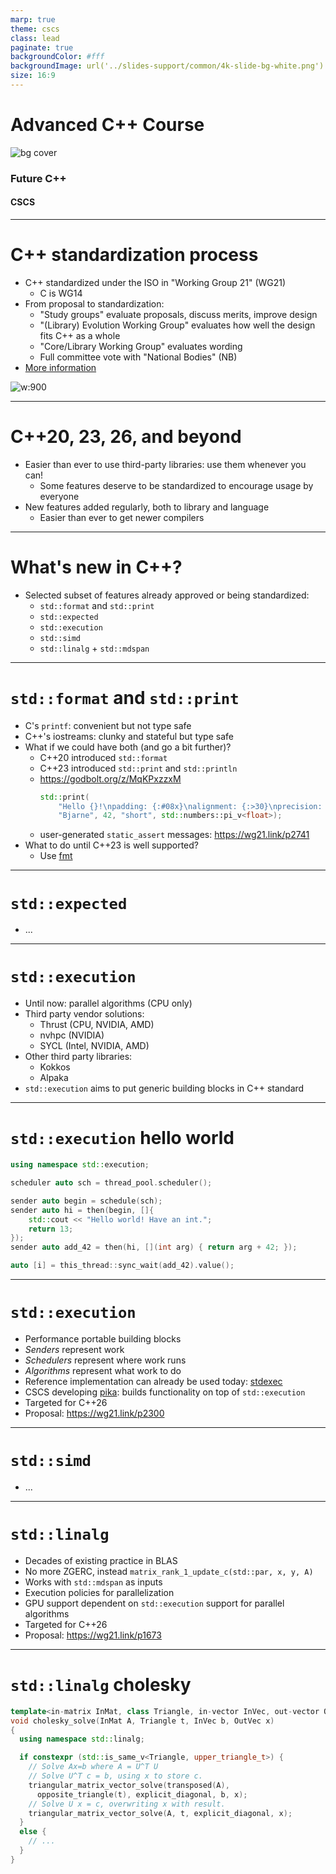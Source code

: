 ```yaml
---
marp: true
theme: cscs
class: lead
paginate: true
backgroundColor: #fff
backgroundImage: url('../slides-support/common/4k-slide-bg-white.png')
size: 16:9
---
```


# Advanced C++ Course
![bg cover](../slides-support/common/title-bg3.png)
<!-- _paginate: skip  -->
<!-- _class: titlecover -->
<!-- _footer: "" -->

### Future C++

#### CSCS

--- 

# C++ standardization process

<div class="twocolumns">
<div>

- C++ standardized under the ISO in "Working Group 21" (WG21)
  - C is WG14
- From proposal to standardization:
  - "Study groups" evaluate proposals, discuss merits, improve design
  - "(Library) Evolution Working Group" evaluates how well the design fits C++ as a whole
  - "Core/Library Working Group" evaluates wording
  - Full committee vote with "National Bodies" (NB)
- [More information](https://isocpp.org/std)

</div>
<div>
  
![w:900](https://isocpp.org/files/img/wg21-structure-2022-12.png)

</div>
</div>

--- 

# C++20, 23, 26, and beyond

- Easier than ever to use third-party libraries: use them whenever you can!
    - Some features deserve to be standardized to encourage usage by everyone
- New features added regularly, both to library and language
    - Easier than ever to get newer compilers

---

# What's new in C++?

- Selected subset of features already approved or being standardized:
    - `std::format` and `std::print`
    - `std::expected`
    - `std::execution`
    - `std::simd`
    - `std::linalg` + `std::mdspan`

---

# `std::format` and `std::print`

- C's `printf`: convenient but not type safe
- C++'s iostreams: clunky and stateful but type safe
- What if we could have both (and go a bit further)?
  - C++20 introduced `std::format`
  - C++23 introduced `std::print` and `std::println`
  - https://godbolt.org/z/MqKPxzzxM
    ```c++
    std::print(
        "Hello {}!\npadding: {:#08x}\nalignment: {:>30}\nprecision: {:.2f}\n",
        "Bjarne", 42, "short", std::numbers::pi_v<float>);
    ```
  - user-generated `static_assert` messages: https://wg21.link/p2741
- What to do until C++23 is well supported?
  - Use [fmt](https://fmt.dev)

---

# `std::expected`

- ...

---

# `std::execution`

- Until now: parallel algorithms (CPU only)
- Third party vendor solutions:
  - Thrust (CPU, NVIDIA, AMD)
  - nvhpc (NVIDIA)
  - SYCL (Intel, NVIDIA, AMD)
- Other third party libraries:
  - Kokkos
  - Alpaka
- `std::execution` aims to put generic building blocks in C++ standard

---

# `std::execution` hello world

```c++
using namespace std::execution;

scheduler auto sch = thread_pool.scheduler();

sender auto begin = schedule(sch);
sender auto hi = then(begin, []{
    std::cout << "Hello world! Have an int.";
    return 13;
});
sender auto add_42 = then(hi, [](int arg) { return arg + 42; });

auto [i] = this_thread::sync_wait(add_42).value();
```

---

# `std::execution`

- Performance portable building blocks
- *Senders* represent work
- *Schedulers* represent where work runs
- *Algorithms* represent what work to do
- Reference implementation can already be used today: [stdexec](https://github.com/NVIDIA/stdexec)
- CSCS developing [pika](https://github.com/pika-org/pika): builds functionality on top of `std::execution`
- Targeted for C++26
- Proposal: https://wg21.link/p2300

---

# `std::simd`

- ...

---

# `std::linalg`

- Decades of existing practice in BLAS
- No more ZGERC, instead `matrix_rank_1_update_c(std::par, x, y, A)`
- Works with `std::mdspan` as inputs
- Execution policies for parallelization
- GPU support dependent on `std::execution` support for parallel algorithms
- Targeted for C++26
- Proposal: https://wg21.link/p1673

---

# `std::linalg` cholesky

```c++
template<in-matrix InMat, class Triangle, in-vector InVec, out-vector OutVec>
void cholesky_solve(InMat A, Triangle t, InVec b, OutVec x)
{
  using namespace std::linalg;

  if constexpr (std::is_same_v<Triangle, upper_triangle_t>) {
    // Solve Ax=b where A = U^T U
    // Solve U^T c = b, using x to store c.
    triangular_matrix_vector_solve(transposed(A),
      opposite_triangle(t), explicit_diagonal, b, x);
    // Solve U x = c, overwriting x with result.
    triangular_matrix_vector_solve(A, t, explicit_diagonal, x);
  }
  else {
    // ...
  }
}
```
